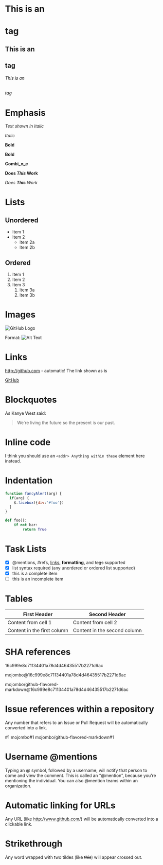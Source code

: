 # This is an <h1> tag
## This is an <h2> tag
###### This is an <h6> tag



# Emphasis

*Text shown in Italic*

_Italic_ 

__Bold__

**Bold** 

**Combi_n_e**

__Does *This* Work__

_Does **This** Work_

# Lists

## Unordered
* Item 1
* Item 2
  * Item 2a
  * Item 2b

## Ordered

1. Item 1
1. Item 2
1. Item 3
   1. Item 3a
   1. Item 3b

# Images
![GitHub Logo](/images/logo.png)

Format: ![Alt Text](url)

# Links

http://github.com - automatic! The link shown as is

[GitHub](http://github.com)

# Blockquotes
As Kanye West said:

> We're living the future so
> the present is our past.

# Inline code
I think you should use an
`<addr> Anything within these` element here instead.


# Indentation

````javascript
function fancyAlert(arg) {
  if(arg) {
    $.facebox({div:'#foo'})
  }
}
````

````python
def foo():
    if not bar:
        return True
````

# Task Lists
- [x] @mentions, #refs, [links](), **formatting**, and <del>tags</del> supported
- [x] list syntax required (any unordered or ordered list supported)
- [x] this is a complete item
- [ ] this is an incomplete item

# Tables

First Header | Second Header
------------ | -------------
Content from cell 1 | Content from cell 2
Content in the first column | Content in the second column

# SHA references

16c999e8c71134401a78d4d46435517b2271d6ac

mojombo@16c999e8c71134401a78d4d46435517b2271d6ac

mojombo/github-flavored-markdown@16c999e8c71134401a78d4d46435517b2271d6ac

# Issue references within a repository
Any number that refers to an Issue or Pull Request will be automatically converted into a link.

#1
mojombo#1
mojombo/github-flavored-markdown#1

# Username @mentions
Typing an @ symbol, followed by a username, will notify that person to come and view the comment. This is called an “@mention”, because you’re mentioning the individual. You can also @mention teams within an organization.

# Automatic linking for URLs

Any URL (like http://www.github.com/) will be automatically converted into a clickable link.

# Strikethrough

Any word wrapped with two tildes (like ~~this~~) will appear crossed out.






